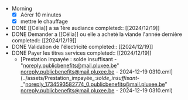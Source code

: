 - Morning
  * [x] Aérer 10 minutes
  * [x] mettre le chauffage
- DONE [[Célia]] a sa 1ère audiance
  completed:: [[2024/12/19]]
- DONE Demander a [[Célia]] ou elle a acheté la viande l'année dernière
  completed:: [[2024/12/19]]
- DONE Validation de l'électricité
  completed:: [[2024/12/19]]
- DONE Payer les titres services
  completed:: [[2024/12/19]]
	- [Prestation impayée : solde insuffisant - "noreply.publicbenefits@mail.pluxee.be" <noreply.publicbenefits@mail.pluxee.be> - 2024-12-19 0310.eml](../assets/Prestation_impayée_:_solde_insuffisant_-_"noreply_1734593582774_0.publicbenefits@mail.pluxee.be" <noreply.publicbenefits@mail.pluxee.be> - 2024-12-19 0310.eml)